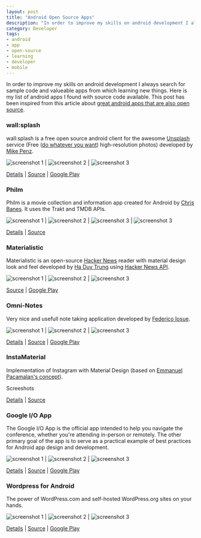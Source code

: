 ```yaml
---
layout: post
title: "Android Open Source Apps"
description: "In order to improve my skills on android development I always search for sample code and valueable apps from which learning new things. ..."
category: Developer
tags:
- android
- app
- open-source
- learning
- developer
- mobile
---
```


In order to improve my skills on android development I always search for sample code and valueable apps from which learning new things.
Here is my list of android apps I found with source code available.
This post has been inspired from this article about [great android apps that are also open source](http://blog.interstellr.com/post/39321551640/14-great-android-apps-that-are-also-open-source).

### wall:splash
wall:splash is a free open source android client for the awesome [Unsplash](https://unsplash.com/) service (Free ([do whatever you want](https://unsplash.com/license)) high-resolution photos) developed by [Mike Penz](https://github.com/mikepenz).

![screenshot 1](/images/posts/wallsplash-01.png) | ![screenshot 2](/images/posts/wallsplash-02.png) | ![screenshot 3](/images/posts/wallsplash-03.png)

[Details](http://wallsplashapp.com/) | [Source](https://github.com/mikepenz/wall-splash-android) | [Google Play](https://play.google.com/store/apps/details?id=com.mikepenz.unsplash)

### Philm
Philm is a movie collection and information app created for Android by [Chris Banes](http://chris.banes.me). It uses the Trakt and TMDB APIs.

![screenshot 1](/images/posts/philm-01.png) | ![screenshot 2](/images/posts/philm-02.png) | ![screenshot 3](/images/posts/philm-03.png) | ![screenshot 3](/images/posts/philm-04.png)

[Details](http://chris.banes.me/2014/06/18/philm-is-now-open-source/) | [Source](https://github.com/chrisbanes/philm)

### Materialistic
Materialistic is an open-source [Hacker News](https://news.ycombinator.com/) reader with material design look and feel developed by [Ha Duy Trung](https://hidroh.github.io/) using [Hacker News API](https://github.com/HackerNews/API).

![screenshot 1](/images/posts/materialistic-01.png) | ![screenshot 2](/images/posts/materialistic-02.png) | ![screenshot 3](/images/posts/materialistic-03.png)

[Source](https://github.com/hidroh/materialistic) | [Google Play](https://play.google.com/store/apps/details?id=io.github.hidroh.materialistic&hl=en)

### Omni-Notes
Very nice and usefull note taking application developed by [Federico Iosue](https://github.com/federicoiosue).

![screenshot 1](/images/posts/omninotes-01.png) | ![screenshot 2](/images/posts/omninotes-02.png) | ![screenshot 3](/images/posts/omninotes-03.png)

[Details](http://federicoiosue.github.io/Omni-Notes/) | [Source](https://github.com/federicoiosue/Omni-Notes) | [Google Play](https://play.google.com/store/apps/details?id=it.feio.android.omninotes)

### InstaMaterial
Implementation of Instagram with Material Design (based on [Emmanuel Pacamalan's concept](https://www.youtube.com/watch?v=ojwdmgmdR_Q)).

Screeshots

[Details](http://frogermcs.github.io/Instagram-with-Material-Design-concept-is-getting-real-the-summary/) | [Source](https://github.com/frogermcs/InstaMaterial)

### Google I/O App
The Google I/O App is the official app intended to help you navigate the conference, whether you're attending in-person or remotely.
The other primary goal of the app is to serve as a practical example of best practices for Android app design and development.

![screenshot 1](/images/posts/iosched-01.png) | ![screenshot 2](/images/posts/iosched-02.png) | ![screenshot 3](/images/posts/iosched-03.png)

[Details](http://android-developers.blogspot.de/2014/07/google-io-2014-app-source-code-now.html) | [Source](https://github.com/google/iosched) | [Google Play](https://play.google.com/store/apps/details?id=com.google.samples.apps.iosched)

### Wordpress for Android
The power of WordPress.com and self-hosted WordPress.org sites on your hands.

![screenshot 1](/images/posts/wordpress-01.png) | ![screenshot 2](/images/posts/wordpress-02.png) | ![screenshot 3](/images/posts/wordpress-03.png)

[Details](https://apps.wordpress.org/) | [Source](https://github.com/wordpress-mobile/WordPress-Android) | [Google Play](https://play.google.com/store/apps/details?id=org.wordpress.android)
